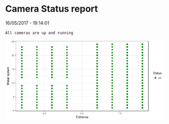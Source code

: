 Camera Status report
================
16/05/2017 - 19:14:01

    All cameras are up and running

![](camreport_files/figure-markdown_github/unnamed-chunk-2-1.png)
